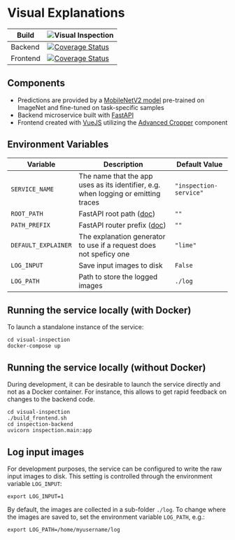 # Visual Explanations

| Build    | ![Visual Inspection](https://github.com/XAI-Demonstrator/xai-demonstrator/workflows/Visual%20Inspection/badge.svg?branch=master)                                                                                                     |
|----------|--------------------------------------------------------------------------------------------------------------------------------------------------------------------------------------------------------------------------------------|
| Backend  | [![Coverage Status](https://coveralls.io/repos/github/XAI-Demonstrator/xai-demonstrator/badge.svg?branch=x-cov-inspection-backend)](https://coveralls.io/github/XAI-Demonstrator/xai-demonstrator?branch=x-cov-inspection-backend)   |
| Frontend | [![Coverage Status](https://coveralls.io/repos/github/XAI-Demonstrator/xai-demonstrator/badge.svg?branch=x-cov-inspection-frontend)](https://coveralls.io/github/XAI-Demonstrator/xai-demonstrator?branch=x-cov-inspection-frontend) |

## Components

- Predictions are provided by a [MobileNetV2 model](https://www.tensorflow.org/api_docs/python/tf/keras/applications/mobilenet_v2)
  pre-trained on ImageNet and fine-tuned on task-specific samples
- Backend microservice built with [FastAPI](https://fastapi.tiangolo.com/)
- Frontend created with [VueJS](https://vuejs.org/) utilizing the [Advanced Cropper](https://norserium.github.io/vue-advanced-cropper/) component

## Environment Variables

| Variable            | Description                                                                                                                                                         | Default Value          |
|---------------------|---------------------------------------------------------------------------------------------------------------------------------------------------------------------|------------------------|
| `SERVICE_NAME`      | The name that the app uses as its identifier, e.g. when logging or emitting traces                                                                                  | `"inspection-service"` |
| `ROOT_PATH`         | FastAPI root path ([doc](https://fastapi.tiangolo.com/advanced/behind-a-proxy/))                                                                                    | `""`                   |
| `PATH_PREFIX`       | FastAPI router prefix ([doc](https://fastapi.tiangolo.com/tutorial/bigger-applications/#include-an-apirouter-with-a-custom-prefix-tags-responses-and-dependencies)) | `""`                   |
| `DEFAULT_EXPLAINER` | The explanation generator to use if a request does not speficy one                                                                                                  | `"lime"`               |
| `LOG_INPUT`         | Save input images to disk                                                                                                                                           | `False`                |
| `LOG_PATH`          | Path to store the logged images                                                                                                                                     | `./log`                |

## Running the service locally (with Docker)

To launch a standalone instance of the service:

```shell
cd visual-inspection
docker-compose up
```

## Running the service locally (without Docker)

During development, it can be desirable to launch the service directly and not as a Docker container.
For instance, this allows to get rapid feedback on changes to the backend code.

```shell
cd visual-inspection
./build_frontend.sh
cd inspection-backend
uvicorn inspection.main:app
```

## Log input images

For development purposes, the service can be configured to write the raw input images to disk.
This setting is controlled through the environment variable `LOG_INPUT`:
```shell
export LOG_INPUT=1
```

By default, the images are collected in a sub-folder `./log`.
To change where the images are saved to, set the environment variable `LOG_PATH`, e.g.:
```shell
export LOG_PATH=/home/myusername/log
```
